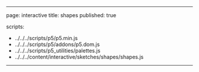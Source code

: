 
---
page: interactive
title: shapes
published: true

scripts:
  - ../../../scripts/p5/p5.min.js
  - ../../../scripts/p5/addons/p5.dom.js
  - ../../../scripts/p5_utilities/palettes.js
  - ../../../content/interactive/sketches/shapes/shapes.js
---

<div id="sketch" class="pl-5">
  <div id="shapes-holder">
  </div>
</div>
